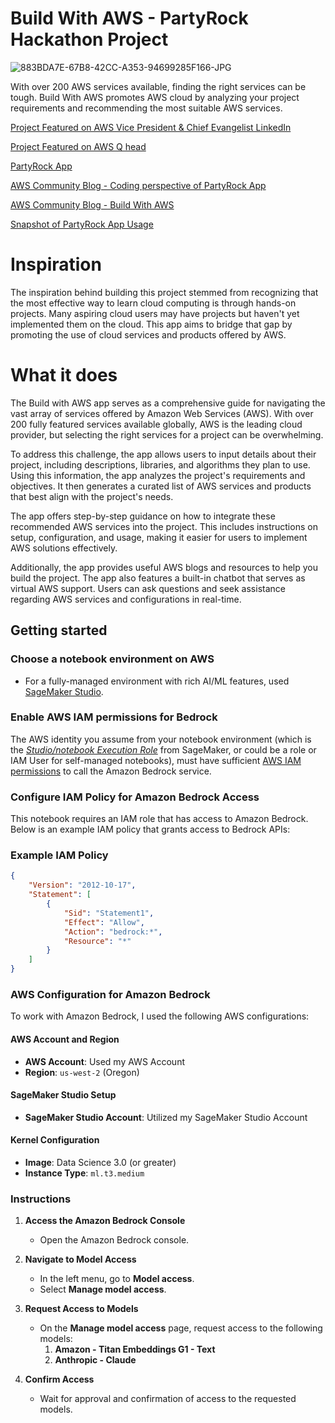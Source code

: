 # Build With AWS - PartyRock Hackathon Project

![883BDA7E-67B8-42CC-A353-94699285F166-JPG](https://github.com/shusritavenugopal/Build-With-AWS/assets/63789652/73c8a3c9-4ee5-4bf0-a399-6796ebf376cf)

With over 200 AWS services available, finding the right services can be tough. Build With AWS promotes AWS cloud by analyzing your project requirements and recommending the most suitable AWS services.

[Project Featured on AWS Vice President & Chief Evangelist LinkedIn](https://www.linkedin.com/posts/jeffbarr_aws-activity-7184227585332068353-Ni01?utm_source=share&utm_medium=member_desktop)

[Project Featured on AWS Q head](https://www.linkedin.com/posts/themza_exploring-partyrock-app-development-with-activity-7183927823793840128-bpKt?utm_source=share&utm_medium=member_desktop)

[PartyRock App](https://community.aws/content/2etY00T8tlf3NHsQxnDSSjmXjHH/exploring-partyrock-app-development-with-amazon-bedrock)

[AWS Community Blog - Coding perspective of PartyRock App](https://community.aws/content/2etY00T8tlf3NHsQxnDSSjmXjHH)

[AWS Community Blog - Build With AWS](https://community.aws/content/2dUK1A3E8iaozHjSP41yLyu4pYi/build-with-aws)

[Snapshot of PartyRock App Usage](https://partyrock.aws/u/shusrita/MJ-8wHfGU/Build-With-AWS/snapshot/er3462ONM)

# Inspiration
The inspiration behind building this project stemmed from recognizing that the most effective way to learn cloud computing is through hands-on projects. Many aspiring cloud users may have projects but haven't yet implemented them on the cloud. This app aims to bridge that gap by promoting the use of cloud services and products offered by AWS.

# What it does
The Build with AWS app serves as a comprehensive guide for navigating the vast array of services offered by Amazon Web Services (AWS). With over 200 fully featured services available globally, AWS is the leading cloud provider, but selecting the right services for a project can be overwhelming.

To address this challenge, the app allows users to input details about their project, including descriptions, libraries, and algorithms they plan to use. Using this information, the app analyzes the project's requirements and objectives. It then generates a curated list of AWS services and products that best align with the project's needs.

The app offers step-by-step guidance on how to integrate these recommended AWS services into the project. This includes instructions on setup, configuration, and usage, making it easier for users to implement AWS solutions effectively.

Additionally, the app provides useful AWS blogs and resources to help you build the project. The app also features a built-in chatbot that serves as virtual AWS support. Users can ask questions and seek assistance regarding AWS services and configurations in real-time.

## Getting started

### Choose a notebook environment on AWS

- For a fully-managed environment with rich AI/ML features, used [SageMaker Studio](https://aws.amazon.com/sagemaker/studio/).

### Enable AWS IAM permissions for Bedrock

The AWS identity you assume from your notebook environment (which is the [*Studio/notebook Execution Role*](https://docs.aws.amazon.com/sagemaker/latest/dg/sagemaker-roles.html) from SageMaker, or could be a role or IAM User for self-managed notebooks), must have sufficient [AWS IAM permissions](https://docs.aws.amazon.com/IAM/latest/UserGuide/access_policies.html) to call the Amazon Bedrock service.

### Configure IAM Policy for Amazon Bedrock Access

This notebook requires an IAM role that has access to Amazon Bedrock. Below is an example IAM policy that grants access to Bedrock APIs:

### Example IAM Policy

```json
{
    "Version": "2012-10-17",
    "Statement": [
        {
            "Sid": "Statement1",
            "Effect": "Allow",
            "Action": "bedrock:*",
            "Resource": "*"
        }
    ]
}
```

### AWS Configuration for Amazon Bedrock

To work with Amazon Bedrock, I used the following AWS configurations:

#### AWS Account and Region
- **AWS Account**: Used my AWS Account
- **Region**: `us-west-2` (Oregon)

#### SageMaker Studio Setup
- **SageMaker Studio Account**: Utilized my SageMaker Studio Account

#### Kernel Configuration
- **Image**: Data Science 3.0 (or greater)
- **Instance Type**: `ml.t3.medium`

### Instructions

1. **Access the Amazon Bedrock Console**
   - Open the Amazon Bedrock console.

2. **Navigate to Model Access**
   - In the left menu, go to **Model access**.
   - Select **Manage model access**.

3. **Request Access to Models**
   - On the **Manage model access** page, request access to the following models:
     1. **Amazon - Titan Embeddings G1 - Text**
     2. **Anthropic - Claude**

4. **Confirm Access**
   - Wait for approval and confirmation of access to the requested models.





